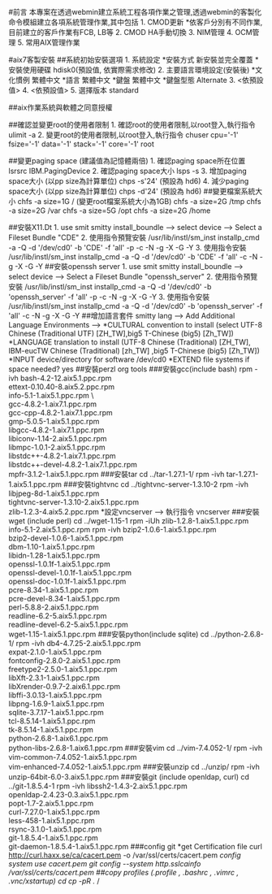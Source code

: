#前言
    本專案在透過webmin建立系統工程各項作業之管理,透過webmin的客製化命令模組建立各項系統管理作業,其中包括
        1. CMOD更新
            *依客戶分別有不同作業,目前建立的客戶作業有FCB, LB等
        2. CMOD HA手動切換
        3. NIM管理
        4. OCM管理
        5. 常用AIX管理作業    

#aix7客製安裝
##系統初始安裝選項
    1. 系統設定
        *安裝方式           新安裝並完全覆蓋
        *安裝使用硬碟       hdisk0(預設值, 依實際需求修改)
    2. 主要語言環境設定(安裝後)
        *文化慣例           繁體中文
        *語言               繁體中文
        *鍵盤               繁體中文
        *鍵盤型態           Alternate
    3. <依預設值>
    4. <依預設值>
    5. 選擇版本             standard

##aix作業系統與軟體之同意授權

##確認並變更root的使用者限制
    1. 確認root的使用者限制,以root登入,執行指令
      ulimit -a
    2. 變更root的使用者限制,以root登入,執行指令
      chuser cpu='-1' fsize='-1' data='-1' stack='-1' core='-1' root
    
##變更paging space (建議值為記憶體兩倍)
    1. 確認paging space所在位置
      lsrsrc IBM.PagingDevice
    2. 確認paging space大小
      lsps -s
    3. 增加paging space大小 (以pp size為計算單位)
      chps -s'24' <LV Name> (預設為 hd6)
    4. 減少paging space大小 (以pp size為計算單位)
      chps -d'24' <LV Name> (預設為 hd6)
##變更檔案系統大小
    chfs -a size=1G /     (變更root檔案系統大小為1GB)
    chfs -a size=2G /tmp
    chfs -a size=2G /var
    chfs -a size=5G /opt
    chfs -a size=2G /home

##安裝X11.Dt
    1. use smit
        smitty install_boundle --> select device --> Select a Fileset Bundle "CDE" 
    2. 使用指令預覽安裝
        /usr/lib/instl/sm_inst installp_cmd -a -Q -d '/dev/cd0' -b 'CDE' -f 'all' -p -c -N -g -X -G -Y
    3. 使用指令安裝
        /usr/lib/instl/sm_inst installp_cmd -a -Q -d '/dev/cd0' -b 'CDE' -f 'all' -c -N -g -X -G -Y
##安裝openssh server
    1. use smit
        smitty install_boundle --> select device --> Select a Fileset Bundle "openssh_server" 
    2. 使用指令預覽安裝
        /usr/lib/instl/sm_inst installp_cmd -a -Q -d '/dev/cd0' -b 'openssh_server' -f 'all' -p -c -N -g -X -G -Y
    3. 使用指令安裝
        /usr/lib/instl/sm_inst installp_cmd -a -Q -d '/dev/cd0' -b 'openssh_server' -f 'all' -c -N -g -X -G -Y
##增加語言套件
    smitty lang --> Add Additional Language Environments --> 
        *CULTURAL convention to install (select UTF-8      Chinese (Traditional UTF) [ZH_TW],big5 T-Chinese (big5) [Zh_TW]) 
        *LANGUAGE translation to install (UTF-8      Chinese (Traditional) [ZH_TW], IBM-eucTW  Chinese (Traditional) [zh_TW] ,big5       T-Chinese (big5) [Zh_TW])
        *INPUT device/directory for software    /dev/cd0
        *EXTEND file systems if space needed?   yes
##安裝perzl org tools
###安裝gcc(include bash)
    rpm -ivh bash-4.2-12.aix5.1.ppc.rpm \
            ettext-0.10.40-8.aix5.2.ppc.rpm \
            info-5.1-1.aix5.1.ppc.rpm \    
            gcc-4.8.2-1.aix7.1.ppc.rpm \
            gcc-cpp-4.8.2-1.aix7.1.ppc.rpm \
            gmp-5.0.5-1.aix5.1.ppc.rpm \
            libgcc-4.8.2-1.aix7.1.ppc.rpm \
            libiconv-1.14-2.aix5.1.ppc.rpm \
            libmpc-1.0.1-2.aix5.1.ppc.rpm \
            libstdc++-4.8.2-1.aix7.1.ppc.rpm \
            libstdc++-devel-4.8.2-1.aix7.1.ppc.rpm \
            mpfr-3.1.2-1.aix5.1.ppc.rpm
###安裝tar
    cd ../tar-1.27.1-1/
    rpm -ivh tar-1.27.1-1.aix5.1.ppc.rpm
###安裝tightvnc
    cd ../tightvnc-server-1.3.10-2
    rpm -ivh libjpeg-8d-1.aix5.1.ppc.rpm \
            tightvnc-server-1.3.10-2.aix5.1.ppc.rpm \
            zlib-1.2.3-4.aix5.2.ppc.rpm
    *設定vncserver --> 執行指令 vncserver
###安裝wget (include perl)
    cd ../wget-1.15-1
    rpm -iUh zlib-1.2.8-1.aix5.1.ppc.rpm \
            info-5.1-2.aix5.1.ppc.rpm
    rpm -ivh bzip2-1.0.6-1.aix5.1.ppc.rpm \
            bzip2-devel-1.0.6-1.aix5.1.ppc.rpm \
            dbm-1.10-1.aix5.1.ppc.rpm \
            libidn-1.28-1.aix5.1.ppc.rpm \
            openssl-1.0.1f-1.aix5.1.ppc.rpm \
            openssl-devel-1.0.1f-1.aix5.1.ppc.rpm \
            openssl-doc-1.0.1f-1.aix5.1.ppc.rpm \
            pcre-8.34-1.aix5.1.ppc.rpm \
            pcre-devel-8.34-1.aix5.1.ppc.rpm \
            perl-5.8.8-2.aix5.1.ppc.rpm \
            readline-6.2-5.aix5.1.ppc.rpm \
            readline-devel-6.2-5.aix5.1.ppc.rpm \
            wget-1.15-1.aix5.1.ppc.rpm
###安裝python(include sqlite)
    cd ../python-2.6.8-1/
    rpm -ivh db4-4.7.25-2.aix5.1.ppc.rpm \
            expat-2.1.0-1.aix5.1.ppc.rpm \
            fontconfig-2.8.0-2.aix5.1.ppc.rpm \
            freetype2-2.5.0-1.aix5.1.ppc.rpm \
            libXft-2.3.1-1.aix5.1.ppc.rpm \
            libXrender-0.9.7-2.aix6.1.ppc.rpm \
            libffi-3.0.13-1.aix5.1.ppc.rpm  \
            libpng-1.6.9-1.aix5.1.ppc.rpm \
            sqlite-3.7.17-1.aix5.1.ppc.rpm \
            tcl-8.5.14-1.aix5.1.ppc.rpm \
            tk-8.5.14-1.aix5.1.ppc.rpm \
            python-2.6.8-1.aix6.1.ppc.rpm \
            python-libs-2.6.8-1.aix6.1.ppc.rpm
###安裝vim
    cd ../vim-7.4.052-1/
    rpm -ivh vim-common-7.4.052-1.aix5.1.ppc.rpm \
            vim-enhanced-7.4.052-1.aix5.1.ppc.rpm
###安裝unzip
    cd ../unzip/
    rpm -ivh unzip-64bit-6.0-3.aix5.1.ppc.rpm
###安裝git (include openldap, curl)
    cd ../git-1.8.5.4-1
    rpm -ivh libssh2-1.4.3-2.aix5.1.ppc.rpm \
            openldap-2.4.23-0.3.aix5.1.ppc.rpm \
            popt-1.7-2.aix5.1.ppc.rpm \
            curl-7.27.0-1.aix5.1.ppc.rpm \
            less-458-1.aix5.1.ppc.rpm \
            rsync-3.1.0-1.aix5.1.ppc.rpm \
            git-1.8.5.4-1.aix5.1.ppc.rpm \
            git-daemon-1.8.5.4-1.aix5.1.ppc.rpm
###config git
    *get Certification file
        curl http://curl.haxx.se/ca/cacert.pem -o /var/ssl/certs/cacert.pem
    *config system use cacert.pem
        git config --system http.sslcainfo /var/ssl/certs/cacert.pem
##copy profiles (.profile , .bashrc , .vimrc , .vnc/xstartup)
    cd <path to profiles>
    cp -pR .* /
